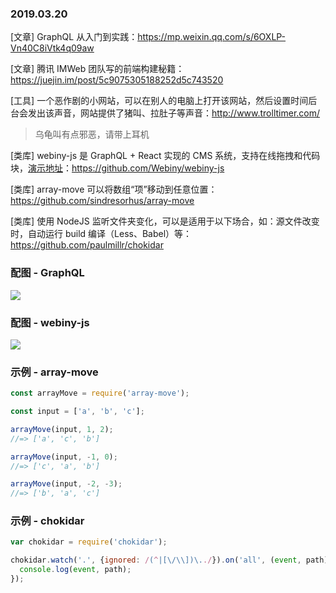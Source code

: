 ### 2019.03.20

[文章] GraphQL 从入门到实践：<https://mp.weixin.qq.com/s/6OXLP-Vn40C8iVtk4q09aw>

[文章] 腾讯 IMWeb 团队写的前端构建秘籍：<https://juejin.im/post/5c9075305188252d5c743520>

[工具] 一个恶作剧的小网站，可以在别人的电脑上打开该网站，然后设置时间后台会发出该声音，网站提供了猪叫、拉肚子等声音：<http://www.trolltimer.com/>
> 乌龟叫有点邪恶，请带上耳机

[类库] webiny-js 是 GraphQL + React 实现的 CMS 系统，支持在线拖拽和代码块，[演示地址](https://youtu.be/OQOmJZxT5dg)：<https://github.com/Webiny/webiny-js>

[类库] array-move 可以将数组“项”移动到任意位置：<https://github.com/sindresorhus/array-move>

[类库] 使用 NodeJS 监听文件夹变化，可以是适用于以下场合，如：源文件改变时，自动运行 build 编译（Less、Babel）等：<https://github.com/paulmillr/chokidar>

### 配图 - GraphQL
![](https://mmbiz.qpic.cn/mmbiz_gif/meG6Vo0MevjzhDX7ZSITv4dKe5p8ZTl4ibZgI21NSGDQDHxZibTq0zy6pRfybAj0ic9mabk8FNiadOBNW5ZHMg6A4g/640?wx_fmt=gif&tp=webp&wxfrom=5&wx_lazy=1)

### 配图 - webiny-js
![](https://www.webiny.com/static/webiny-cms-visual-page-builder-b45157a37566c851b2d221fdd9a17e3b.png)

### 示例 - array-move
```js
const arrayMove = require('array-move');

const input = ['a', 'b', 'c'];

arrayMove(input, 1, 2);
//=> ['a', 'c', 'b']

arrayMove(input, -1, 0);
//=> ['c', 'a', 'b']

arrayMove(input, -2, -3);
//=> ['b', 'a', 'c']
```

### 示例 - chokidar
```js
var chokidar = require('chokidar');

chokidar.watch('.', {ignored: /(^|[\/\\])\../}).on('all', (event, path) => {
  console.log(event, path);
});
```

